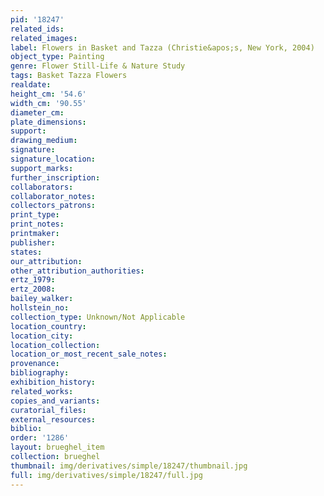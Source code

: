 ```yaml
---
pid: '18247'
related_ids: 
related_images: 
label: Flowers in Basket and Tazza (Christie&apos;s, New York, 2004)
object_type: Painting
genre: Flower Still-Life & Nature Study
tags: Basket Tazza Flowers
realdate: 
height_cm: '54.6'
width_cm: '90.55'
diameter_cm: 
plate_dimensions: 
support: 
drawing_medium: 
signature: 
signature_location: 
support_marks: 
further_inscription: 
collaborators: 
collaborator_notes: 
collectors_patrons: 
print_type: 
print_notes: 
printmaker: 
publisher: 
states: 
our_attribution: 
other_attribution_authorities: 
ertz_1979: 
ertz_2008: 
bailey_walker: 
hollstein_no: 
collection_type: Unknown/Not Applicable
location_country: 
location_city: 
location_collection: 
location_or_most_recent_sale_notes: 
provenance: 
bibliography: 
exhibition_history: 
related_works: 
copies_and_variants: 
curatorial_files: 
external_resources: 
biblio: 
order: '1286'
layout: brueghel_item
collection: brueghel
thumbnail: img/derivatives/simple/18247/thumbnail.jpg
full: img/derivatives/simple/18247/full.jpg
---
```

